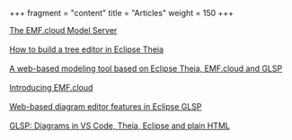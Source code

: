 +++
fragment = "content"
title = "Articles"
weight = 150
+++
<span style='display:block; text-align: center;'>

<a target="_blank" href="https://eclipsesource.com/blogs/2021/02/25/the-emf-cloud-model-server/">The EMF.cloud Model Server</a></br></br>
<a target="_blank" href="https://eclipsesource.com/blogs/2021/02/03/how-to-build-a-tree-editor-in-eclipse-theia/">How to build a tree editor in Eclipse Theia</a></br></br>
<a target="_blank" href="https://eclipsesource.com/blogs/2020/07/24/a-web-based-modeling-tool-based-on-eclipse-theia/">A web-based modeling tool based on Eclipse Theia, EMF.cloud and GLSP</a></br></br>
<a target="_blank" href="https://eclipsesource.com/blogs/2019/12/16/introducing-emf-cloud/">Introducing EMF.cloud</a></br></br>
<a target="_blank" href="https://eclipsesource.com/blogs/2021/02/10/web-based-diagram-editor-features-in-eclipse-glsp/">Web-based diagram editor features in Eclipse GLSP</a></br></br>
<a target="_blank" href="https://eclipsesource.com/blogs/2021/01/27/glsp-diagrams-in-vs-code-theia-eclipse-and-plain-html/">GLSP: Diagrams in VS Code, Theia, Eclipse and plain HTML</a></br></br>
</span>
